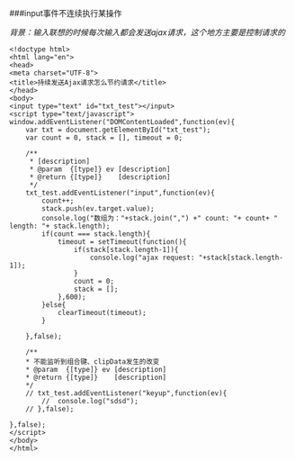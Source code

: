 ###input事件不连续执行某操作

*背景：输入联想的时候每次输入都会发送ajax请求，这个地方主要是控制请求的*

	<!doctype html>
	<html lang="en">
	<head>
	<meta charset="UTF-8">
	<title>持续发送Ajax请求怎么节约请求</title>
	</head>
	<body>
	<input type="text" id="txt_test"></input>
	<script type="text/javascript">
	window.addEventListener("DOMContentLoaded",function(ev){
		var txt = document.getElementById("txt_test");
		var count = 0, stack = [], timeout = 0;
	
		/**
		 * [description]
		 * @param  {[type]} ev [description]
		 * @return {[type]}    [description]
		 */
		txt_test.addEventListener("input",function(ev){
			count++;
			stack.push(ev.target.value);
			console.log("数组为："+stack.join(",") +" count: "+ count+ " length: "+ stack.length);
			if(count === stack.length){
				timeout = setTimeout(function(){
					if(stack[stack.length-1]){
						console.log("ajax request: "+stack[stack.length-1]);
					}
					count = 0;
					stack = [];
				},600);
			}else{
				clearTimeout(timeout);
			}
	
		},false);
	
		/**
		* 不能监听到组合键、clipData发生的改变
		* @param  {[type]} ev [description]
		* @return {[type]}    [description]
		*/
		// txt_test.addEventListener("keyup",function(ev){
			// 	console.log("sdsd");
		// },false);
	
	},false);
	</script>
	</body>
	</html>